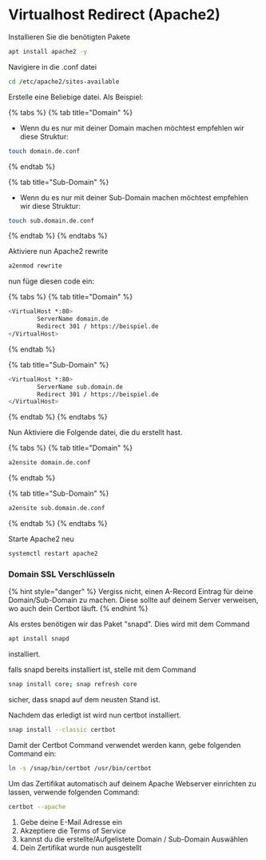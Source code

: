 # Virtualhost Redirect (Apache2)

Installieren Sie die benötigten Pakete

```bash
apt install apache2 -y
```

Navigiere in die .conf datei

```bash
cd /etc/apache2/sites-available
```

Erstelle eine Beliebige datei. Als Beispiel:

{% tabs %}
{% tab title="Domain" %}
* Wenn du es nur mit deiner Domain machen möchtest empfehlen wir diese Struktur:

```bash
touch domain.de.conf
```
{% endtab %}

{% tab title="Sub-Domain" %}
* Wenn du es nur mit deiner Sub-Domain machen möchtest empfehlen wir diese Struktur:

```bash
touch sub.domain.de.conf
```
{% endtab %}
{% endtabs %}

Aktiviere nun Apache2 rewrite

```bash
a2enmod rewrite
```

nun füge diesen code ein:

{% tabs %}
{% tab title="Domain" %}
```bash
<VirtualHost *:80>
        ServerName domain.de
        Redirect 301 / https://beispiel.de
</VirtualHost>
```
{% endtab %}

{% tab title="Sub-Domain" %}
```bash
<VirtualHost *:80>
        ServerName sub.domain.de
        Redirect 301 / https://beispiel.de
</VirtualHost>
```
{% endtab %}
{% endtabs %}

Nun Aktiviere die Folgende datei, die du erstellt hast.

{% tabs %}
{% tab title="Domain" %}
```bash
a2ensite domain.de.conf
```
{% endtab %}

{% tab title="Sub-Domain" %}
```bash
a2ensite sub.domain.de.conf
```
{% endtab %}
{% endtabs %}

Starte Apache2 neu

```bash
systemctl restart apache2
```

### Domain SSL Verschlüsseln

{% hint style="danger" %}
Vergiss nicht, einen A-Record Eintrag für deine Domain/Sub-Domain zu machen. Diese sollte auf deinem Server verweisen, wo auch dein Certbot läuft.
{% endhint %}

Als erstes benötigen wir das Paket "snapd". Dies wird mit dem Command

```bash
apt install snapd
```

installiert.

falls snapd bereits installiert ist, stelle mit dem Command

```bash
snap install core; snap refresh core
```

sicher, dass snapd auf dem neusten Stand ist.

Nachdem das erledigt ist wird nun certbot installiert.

```bash
snap install --classic certbot
```

Damit der Certbot Command verwendet werden kann, gebe folgenden Command ein:

```bash
ln -s /snap/bin/certbot /usr/bin/certbot
```

Um das Zertifikat automatisch auf deinem Apache Webserver einrichten zu lassen, verwende folgenden Command:

```bash
certbot --apache
```

1. Gebe deine E-Mail Adresse ein
2. Akzeptiere die Terms of Service
3. kannst du die erstellte/Aufgelistete Domain / Sub-Domain Auswählen
4. Dein Zertifikat wurde nun ausgestellt
